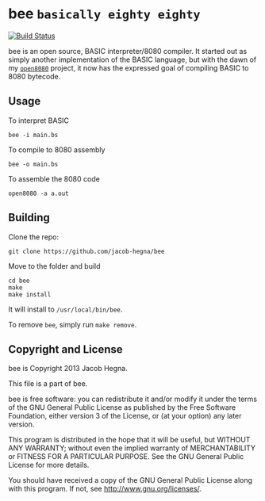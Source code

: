 # bee `basically eighty eighty`

[![Build Status](https://travis-ci.org/jacob-hegna/bee.svg?branch=master)](https://travis-ci.org/jacob-hegna/bee)

bee is an open source, BASIC interpreter/8080 compiler.  It started out as simply another implementation of the BASIC language, but with the dawn of my [`open8080`](https://github.com/jacob-hegna/open8080) project, it now has the expressed goal of compiling BASIC to 8080 bytecode.
## Usage
To interpret BASIC

```
bee -i main.bs
```

To compile to 8080 assembly

```
bee -o main.bs
```

To assemble the 8080 code

```
open8080 -a a.out
```

## Building
Clone the repo:

```
git clone https://github.com/jacob-hegna/bee
```

Move to the folder and build

```
cd bee
make
make install
```

It will install to `/usr/local/bin/bee`.

To remove `bee`, simply run `make remove`.

## Copyright and License
bee is Copyright 2013 Jacob Hegna.

This file is a part of bee.

bee is free software: you can redistribute it and/or modify it under the terms of the GNU General Public License as published by the Free Software Foundation, either version 3 of the License, or (at your option) any later version.

This program is distributed in the hope that it will be useful, but WITHOUT ANY WARRANTY; without even the implied warranty of MERCHANTABILITY or FITNESS FOR A PARTICULAR PURPOSE.  See the GNU General Public License for more details.

You should have received a copy of the GNU General Public License along with this program.  If not, see <http://www.gnu.org/licenses/>.
